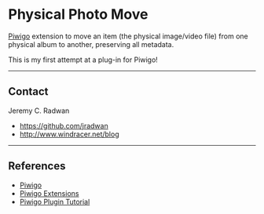 # Physical Photo Move
[Piwigo](http://piwigo.org/) extension to move an item (the physical image/video file) from one physical album to another, preserving all metadata.

This is my first attempt at a plug-in for Piwigo!

- - -
## Contact

Jeremy C. Radwan

- https://github.com/jradwan
- http://www.windracer.net/blog

- - -
## References

- [Piwigo](http://piwigo.org/)
- [Piwigo Extensions](http://piwigo.org/ext/)
- [Piwigo Plugin Tutorial](http://piwigo.org/doc/doku.php?id=dev:extensions:plugin_tutorial1)
